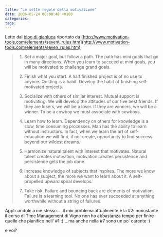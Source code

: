 ```yaml
---
title: "Le sette regole della motivazione"
date: 2006-05-24 00:08:48 +0100
categories: 
tags: 
---
```


Letto dal [blog di gianluca](http://aiellogianluca.wordpress.com/2006/05/23/sette-regole-per-motivarsi/) riportato da [http://www.motivation-tools.com/elements/seven\_rules.htm](http://www.motivation-tools.com/elements/seven_rules.htm)

> 1. Set a major goal, but follow a path. The path has mini goals that go in many directions. When you learn to succeed at mini goals, you will be motivated to challenge grand goals.
>
> 2. Finish what you start. A half finished project is of no use to anyone. Quitting is a habit. Develop the habit of finishing self-motivated projects.
>
> 3. Socialize with others of similar interest. Mutual support is motivating. We will develop the attitudes of our five best friends. If they are losers, we will be a loser. If they are winners, we will be a winner. To be a cowboy we must associate with cowboys. 
> 
> 4. Learn how to learn. Dependency on others for knowledge is a slow, time consuming processes. Man has the ability to learn without instructors. In fact, when we learn the art of self-education we will find, if not create, opportunity to find success beyond our wildest dreams. 
> 
> 5. Harmonize natural talent with interest that motivates. Natural talent creates motivation, motivation creates persistence and persistence gets the job done. 
> 
> 6. Increase knowledge of subjects that inspires. The more we know about a subject, the more we want to learn about it. A self-propelled upward spiral develops.
>
> 7. Take risk. Failure and bouncing back are elements of motivation. Failure is a learning tool. No one has ever succeeded at anything worthwhile without a string of failures.

Applicandole a me stesso ....il mio problema attualmente è la #2: nonostante il corso di Time Management di Vigno non ho abbastanza tempo per finire quello che pianifico nell' #1 :) ...ma anche nella #7 sono un po' carente :) 

e voi?

